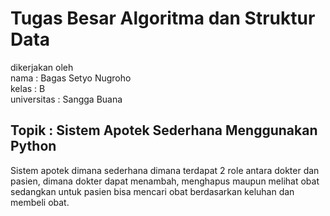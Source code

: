 # Tugas Besar Algoritma dan Struktur Data

dikerjakan oleh\
nama : Bagas Setyo Nugroho\
kelas : B\
universitas : Sangga Buana

## Topik : Sistem Apotek Sederhana Menggunakan Python 

Sistem apotek dimana sederhana dimana terdapat 2 role antara dokter dan pasien, dimana dokter dapat menambah, menghapus maupun melihat obat sedangkan untuk pasien bisa mencari obat berdasarkan keluhan dan membeli obat. 
